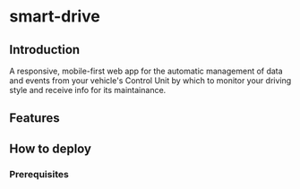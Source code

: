 # smart-drive

## Introduction
A responsive, mobile-first web app for the automatic management of data and events from your vehicle's Control Unit by which to monitor your driving style and receive info for its maintainance.

## Features

## How to deploy

### Prerequisites
